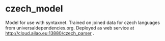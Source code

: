 # czech_model
Model for use with syntaxnet. Trained on joined data for czech languages from universaldependencies.org.
Deployed as web service at http://cloud.ailao.eu:13880/czech_parser .
